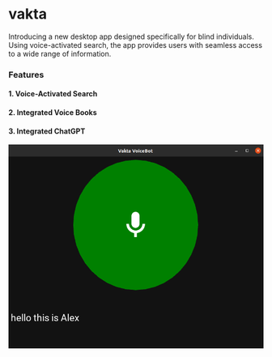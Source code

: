 # vakta

Introducing a new desktop app designed specifically for blind individuals. Using voice-activated search, the app provides users with seamless access to a wide range of information.

### Features


#### 1. Voice-Activated Search
#### 2. Integrated Voice Books
#### 3. Integrated ChatGPT


![Alt Text](demo/sdfghu64tergdfhuu57463twt.png)
